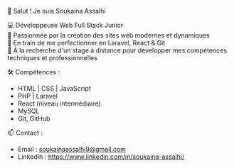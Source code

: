 👋 Salut ! Je suis Soukaina Assalhi

💻 Développeuse Web Full Stack Junior  
🎯 Passionnée par la création des sites web modernes et dynamiques  
🌱 En train de me perfectionner en Laravel, React & Git  
🚀 À la recherche d'un stage à distance pour développer mes compétences techniques et professionnelles  

🛠️ Compétences :
- HTML | CSS | JavaScript
- PHP | Laravel
- React (niveau intermédiaire)
- MySQL
- Git, GitHub

📫 Contact :
- Email : soukainaassalhi9@gmail.com
- LinkedIn : https://www.linkedin.com/in/soukaina-assalhi/

<!---
soukaina-assalhi/soukaina-assalhi is a ✨ special ✨ repository because its `README.md` (this file) appears on your GitHub profile.
You can click the Preview link to take a look at your changes.
--->
